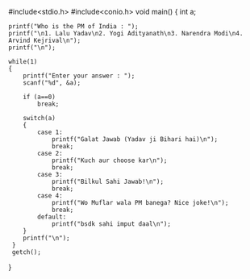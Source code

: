 #include<stdio.h>
#include<conio.h>
void main()
{
    int a;
    
    printf("Who is the PM of India : ");
    printf("\n1. Lalu Yadav\n2. Yogi Adityanath\n3. Narendra Modi\n4. Arvind Kejrival\n");
    printf("\n");
    
    while(1)
    {
        printf("Enter your answer : ");
        scanf("%d", &a);
        
        if (a==0)
            break;
            
        switch(a)
        {
            case 1:
                printf("Galat Jawab (Yadav ji Bihari hai)\n");
                break;
            case 2:
                printf("Kuch aur choose kar\n");
                break;
            case 3:
                printf("Bilkul Sahi Jawab!\n");
                break;
            case 4:
                printf("Wo Muflar wala PM banega? Nice joke!\n");
                break;
            default:
                printf("bsdk sahi imput daal\n");
        }
        printf("\n");
     }
     getch();
}